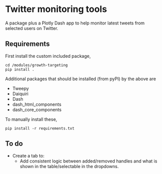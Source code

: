 # Twitter monitoring tools

A package plus a Plotly Dash app to help monitor latest tweets from selected users on Twitter.

## Requirements
First install the custom included package,
```
cd /modules/growth-targeting
pip install .
```

Additional packages that should be installed (from pyPI) by the above are
* Tweepy
* Daiquiri
* Dash
* dash_html_components
* dash_core_components

To manually install these,
```
pip install -r requirements.txt
```

## To do
* Create a tab to:
    * Add consistent logic between added/removed handles and what is shown in the table/selectable in the dropdowns.
